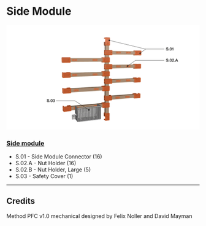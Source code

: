 # Side Module

![Side Module Overview](/Documentation/ModelOverview/mPFC-Model-Overview-SideModule.jpg)
### [Side module](/Mechanical/Side%20Module)
- S.01 - Side Module Connector (16)
- S.02.A - Nut Holder (16)
- S.02.B - Nut Holder, Large (5)
- S.03 - Safety Cover (1)
---

## Credits

Method PFC v1.0 mechanical designed by Felix Noller and David Mayman